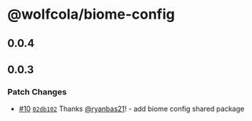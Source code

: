 # @wolfcola/biome-config

## 0.0.4

## 0.0.3

### Patch Changes

- [#10](https://github.com/ryanbas21/wolfcola-monorepo/pull/10) [`02db102`](https://github.com/ryanbas21/wolfcola-monorepo/commit/02db102d360ee935b23b7daf29995291f8af95a9) Thanks [@ryanbas21](https://github.com/ryanbas21)! - add biome config shared package
